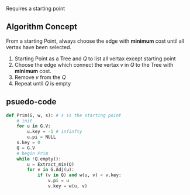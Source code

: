 Requires a starting point
## Algorithm Concept 
From a starting Point, always choose the edge with **minimum** cost until all vertax have been selected.
1. Starting Point as a Tree and $Q$ to list all vertax except starting point
2. Choose the edge which connect the vertax $v$ in $Q$ to the Tree with **minimum** cost.
4. Remove $v$ from the $Q$
5. Repeat until $Q$ is empty
## psuedo-code
```python
def Prim(G, w, s): # s is the starting point
	# init
	for u in G.V:
		u.key = -1 # infinfty
		u.pi = NULL
	s.key = 0
	Q = G.V
	# begin Prim
	while !Q.empty():
		u = Extract_min(Q)
		for v in G.Adj(u):
			if (v in Q) and w(u, v) < v.key:
				v.pi = u
				v.key = w(u, v)
```
